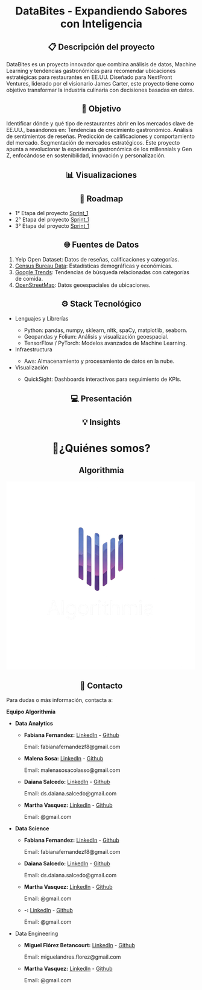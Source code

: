<h1 align='center'> DataBites - Expandiendo Sabores con Inteligencia</h1>

<h2 align='center'> 📋 Descripción del proyecto</h2>
DataBites es un proyecto innovador que combina análisis de datos, Machine Learning y tendencias gastronómicas para recomendar ubicaciones estratégicas para restaurantes en EE.UU. Diseñado para NextFront Ventures, liderado por el visionario James Carter, este proyecto tiene como objetivo transformar la industria culinaria con decisiones basadas en datos.

<h2 align='center'> 🎯 Objetivo</h2>
Identificar dónde y qué tipo de restaurantes abrir en los mercados clave de EE.UU., basándonos en:
Tendencias de crecimiento gastronómico.
Análisis de sentimientos de reseñas.
Predicción de calificaciones y comportamiento del mercado.
Segmentación de mercados estratégicos.
Este proyecto apunta a revolucionar la experiencia gastronómica de los millennials y Gen Z, enfocándose en sostenibilidad, innovación y personalización.


<h2 align='center'> 📊 Visualizaciones</h2>


<h2 align='center'> 📅 Roadmap </h2>


- 1° Etapa del proyecto [Sprint_1](https://github.com/Dai-S2/Tendencias_Gastronomicas_USA/tree/main/Sprint%20_%231)
- 2° Etapa del proyecto [Sprint_1](https://github.com/Dai-S2/Tendencias_Gastronomicas_USA/tree/main/Sprint%20_%232)
- 3° Etapa del proyecto [Sprint_1](https://github.com/Dai-S2/Tendencias_Gastronomicas_USA/tree/main/Sprint%20_%233)



<h2 align='center'> 🌐 Fuentes de Datos</h2>
<ol>
    <li> Yelp Open Dataset: Datos de reseñas, calificaciones y categorías. </li>
    <li> <a href='https://www.census.gov//'> Census Bureau Data</a>: Estadísticas demográficas y económicas. </li>
    <li><a href='https://trends.google.com/trends/'>Google Trends</a>: Tendencias de búsqueda relacionadas con categorías de comida. </li>
    <li><a href='https://www.openstreetmap.org/#map=4/-22.92/-46.80'>OpenStreetMap</a>: Datos geoespaciales de ubicaciones. </li>
</ol>


<h2 align='center'>⚙️ Stack Tecnológico</h2>
    <ul>
        <li> Lenguajes y Librerías</li>
            <ul>
                <li> Python: pandas, numpy, sklearn, nltk, spaCy, matplotlib, seaborn.</li>
                <li> Geopandas y Folium: Análisis y visualización geoespacial.</li>
                <li> TensorFlow / PyTorch: Modelos avanzados de Machine Learning.</li>
            </ul>
        <li> Infraestructura</li>
            <ul>
                <li> Aws: Almacenamiento y procesamiento de datos en la nube.</li>
            </ul>
        <li> Visualización</li>
            <ul>
                <li> QuickSight: Dashboards interactivos para seguimiento de KPIs.</li>
            </ul>
    </ul>

<h2 align='center'> 💻 Presentación</h2>



<h2 align='center'> 💡 Insights</h2>



<h1 align='center'>🤔¿Quiénes somos? </h1>

<h2 align='center'> Algorithmia </h2>

<img src="Imagen/Logo algorithmia.png" alt="logo_algotithmia" title="logo algotithmia" align='center'>

<h2 align='center'> 👤 Contacto </h2>
<p>Para dudas o más información, contacta a:</p>
<p><b>Equipo Algorithmia</b></p>
<ul> 
    <li><b>Data Analytics </b></li>
        <ul>
        <li><b>Fabiana Fernandez:</b> <a href= '-'> LinkedIn</a> - <a href='https://github.com/FabSignal'>Github</a> 
            <p>Email: fabianafernandezf8@gmail.com</p>
        </li>
        <li><b>Malena Sosa:</b> <a href= 'http://linkedin.com/in/malena-sosa-0224ab13a'> LinkedIn</a> - <a href='https://github.com/sc-malena'>Github</a> <p>Email: malenasosacolasso@gmail.com</p>
        </li>
        <li><b>Daiana Salcedo:</b> <a href= 'https://www.linkedin.com/in/daiana-salcedo/'> LinkedIn</a> - <a href='https://github.com/Dai-S2'>Github</a> <p>Email: ds.daiana.salcedo@gmail.com</p>
        </li>
        <li><b>Martha Vasquez:</b> <a href= '-'> LinkedIn</a> - <a href='https://github.com/marthavasq'>Github</a> <p>Email: @gmail.com</p>
        </li>
        </ul>
    <li><b> Data Science </b></li>
        <ul>
        <li><b>Fabiana Fernandez:</b> <a href= '-'> LinkedIn</a> - <a href='https://github.com/FabSignal'>Github</a> 
            <p>Email: fabianafernandezf8@gmail.com</p>
        </li>
        <li><b>Daiana Salcedo:</b> <a href= 'https://www.linkedin.com/in/daiana-salcedo/'> LinkedIn</a> - <a href='https://github.com/Dai-S2'>Github</a> <p>Email: ds.daiana.salcedo@gmail.com</p>
        </li>
        <li><b>Martha Vasquez:</b> <a href= '-'> LinkedIn</a> - <a href='https://github.com/marthavasq'>Github</a> <p>Email: @gmail.com</p>
        <li><b>-:</b> <a href= '-'> LinkedIn</a> - <a href='-'>Github</a> <p>Email: @gmail.com</p>
        </li>
        </ul>
    <li> Data Engineering </li>
    <ul>
        <li><b>Miguel Flórez Betancourt:</b> <a href= 'https://www.linkedin.com/in/miguel-fl%C3%B3rez-betancourt-251508121'> LinkedIn</a> - <a href='https://github.com/miguelflorez1994'>Github</a> <p>Email: miguelandres.florez@gmail.com</p>
        </li>
        <li><b>Martha Vasquez:</b> <a href= '-'> LinkedIn</a> - <a href='https://github.com/marthavasq'>Github</a> <p>Email: @gmail.com</p>
        </li>
        </ul>
</ul>
